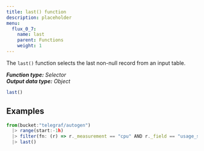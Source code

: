 ```yaml
---
title: last() function
description: placeholder
menu:
  flux_0_7:
    name: last
    parent: Functions
    weight: 1
---
```


The `last()` function selects the last non-null record from an input table.

_**Function type:** Selector_  
_**Output data type:** Object_

```js
last()
```

## Examples
```js
from(bucket:"telegraf/autogen")
  |> range(start:-1h)
  |> filter(fn: (r) => r._measurement == "cpu" AND r._field == "usage_system")
  |> last()
```
